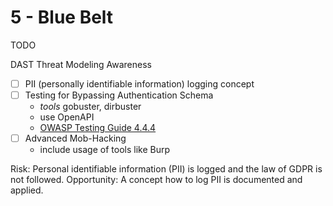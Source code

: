 # 5 - Blue Belt

TODO

DAST
Threat Modeling
Awareness


- [ ] PII (personally identifiable information) logging concept
- [ ] Testing for Bypassing Authentication Schema
  - *tools* gobuster, dirbuster
  - use OpenAPI
  - [OWASP Testing Guide 4.4.4](https://owasp.org/www-project-web-security-testing-guide/v42/4-Web_Application_Security_Testing/04-Authentication_Testing/04-Testing_for_Bypassing_Authentication_Schema.html)
- [ ] Advanced Mob-Hacking
  - include usage of tools like Burp



Risk: Personal identifiable information (PII) is logged and the law of GDPR is not followed.
Opportunity: A concept how to log PII is documented and applied.
